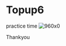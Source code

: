 # Topup6
practice time
![960x0](https://user-images.githubusercontent.com/87648617/185776087-0b951f5c-be4e-4eca-94ab-843369aa2746.jpg)


Thankyou
